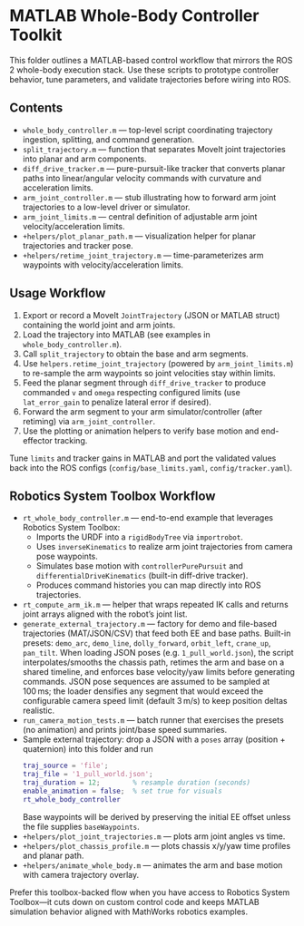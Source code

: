# MATLAB Whole-Body Controller Toolkit

This folder outlines a MATLAB-based control workflow that mirrors the ROS 2 whole-body execution stack. Use these scripts to prototype controller behavior, tune parameters, and validate trajectories before wiring into ROS.

## Contents
- `whole_body_controller.m` — top-level script coordinating trajectory ingestion, splitting, and command generation.
- `split_trajectory.m` — function that separates MoveIt joint trajectories into planar and arm components.
- `diff_drive_tracker.m` — pure-pursuit-like tracker that converts planar paths into linear/angular velocity commands with curvature and acceleration limits.
- `arm_joint_controller.m` — stub illustrating how to forward arm joint trajectories to a low-level driver or simulator.
- `arm_joint_limits.m` — central definition of adjustable arm joint velocity/acceleration limits.
- `+helpers/plot_planar_path.m` — visualization helper for planar trajectories and tracker pose.
- `+helpers/retime_joint_trajectory.m` — time-parameterizes arm waypoints with velocity/acceleration limits.

## Usage Workflow
1. Export or record a MoveIt `JointTrajectory` (JSON or MATLAB struct) containing the world joint and arm joints.
2. Load the trajectory into MATLAB (see examples in `whole_body_controller.m`).
3. Call `split_trajectory` to obtain the base and arm segments.
4. Use `helpers.retime_joint_trajectory` (powered by `arm_joint_limits.m`) to re-sample the arm waypoints so joint velocities stay within limits.
5. Feed the planar segment through `diff_drive_tracker` to produce commanded `v` and `omega` respecting configured limits (use `lat_error_gain` to penalize lateral error if desired).
6. Forward the arm segment to your arm simulator/controller (after retiming) via `arm_joint_controller`.
7. Use the plotting or animation helpers to verify base motion and end-effector tracking.

Tune `limits` and tracker gains in MATLAB and port the validated values back into the ROS configs (`config/base_limits.yaml`, `config/tracker.yaml`).

## Robotics System Toolbox Workflow
- `rt_whole_body_controller.m` — end-to-end example that leverages Robotics System Toolbox:
  - Imports the URDF into a `rigidBodyTree` via `importrobot`.
  - Uses `inverseKinematics` to realize arm joint trajectories from camera pose waypoints.
  - Simulates base motion with `controllerPurePursuit` and `differentialDriveKinematics` (built-in diff-drive tracker).
  - Produces command histories you can map directly into ROS trajectories.
- `rt_compute_arm_ik.m` — helper that wraps repeated IK calls and returns joint arrays aligned with the robot’s joint list.
- `generate_external_trajectory.m` — factory for demo and file-based trajectories (MAT/JSON/CSV) that feed both EE and base paths.
  Built-in presets: `demo_arc`, `demo_line`, `dolly_forward`, `orbit_left`, `crane_up`, `pan_tilt`.
  When loading JSON poses (e.g. `1_pull_world.json`), the script interpolates/smooths the chassis path, retimes the arm and base on a shared timeline, and enforces base velocity/yaw limits before generating commands.
  JSON pose sequences are assumed to be sampled at 100 ms; the loader densifies any segment that would exceed the configurable camera speed limit (default 3 m/s) to keep position deltas realistic.
- `run_camera_motion_tests.m` — batch runner that exercises the presets (no animation) and prints joint/base speed summaries.
- Sample external trajectory: drop a JSON with a `poses` array (position + quaternion) into this folder and run
  ```matlab
  traj_source = 'file';
  traj_file = '1_pull_world.json';
  traj_duration = 12;        % resample duration (seconds)
  enable_animation = false;  % set true for visuals
  rt_whole_body_controller
  ```
  Base waypoints will be derived by preserving the initial EE offset unless the file supplies `baseWaypoints`.
- `+helpers/plot_joint_trajectories.m` — plots arm joint angles vs time.
- `+helpers/plot_chassis_profile.m` — plots chassis x/y/yaw time profiles and planar path.
- `+helpers/animate_whole_body.m` — animates the arm and base motion with camera trajectory overlay.

Prefer this toolbox-backed flow when you have access to Robotics System Toolbox—it cuts down on custom control code and keeps MATLAB simulation behavior aligned with MathWorks robotics examples.
